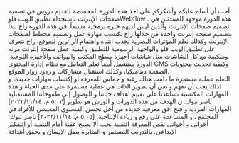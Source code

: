 <div>
  أحب أن أسلم عليكم وأشكركم على أخذ هذه الدورة المخصصة لتقديم دروس في تصميم صفحات الإنترنت باستخدام تطبيق الويب فلوWebflow . هذه الدورة موجهه للمبتدئين في تصميم صفحات الإنترنت والذين ليس لديهم خبرة برمجية مسبقاً. في هذه الدورة راح نبدأ بتصميم صفحة إنترنت واحدة من خلالها راح نكتسب مهارة عمل وتصميم مخطط لصفحات الإنترنت وكذلك تعلم المؤثرات البصرية لجذب انتباه واهتمام الزائرين للموقع. راح نتعرف على تطبيق الويب فلو والواجهة الرسومية للتطبيق وكيفية عمل صفحة إنترنت مرنه ومتكيفة مع كل الشاشات مثل شاشات أجهزة سطح المكتب والهواتف والأجهزة اللوحية. الدورة ستشمل أيضاً تعلم التعامل مع نظام إدارة المحتوى CMS وكيفية تحديث محتويات الصفحة ديناميكيا، وكذلك استقبال مشاركات و ردود زوار الموقع.
  
 </div>
 <div>
  التعلم عملية مستمرة ما دامت هناك رغبة و حماس للمعرفة أو إكتساب مهارات جديدة، و لذلك يجب أن نفهم و نعي أن تطوير الذات  هي عملية مستمرة على مدى الحياة و هذة المهارات المكتسبة تساعدنا على تقييم أهداف حياتنا و  الوصول إلى طموحاتنا المستقبلية
  
  </div>
  
  <div>
  [٥:٠٢ م، ٢٠٢٢/١١/١٤] ناصر تبوك: ن الهدف من هذه الدورات و الورش هو تطوير المهارات الفردية و فتح آفق معرفية جديدة من أجل تحسن المستوي المعيشي للأفراد في المجتمع ، و المساعدة علي رفع و زيادة الإنتاجية.
[٥:٠٥ م، ٢٠٢٢/١١/١٤] ناصر تبوك: أخواني و أخواتي نقص المعرفة التقنية يجب ألا يصبح عقبة أمام التنمية أو التفكير الإبداعي. بالتدريب المستمر و المثابرة يصل الإنسان و يحقق أهدافة
  </div>
